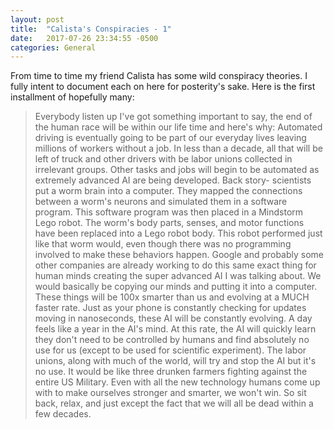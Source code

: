 ```yaml
---
layout: post
title:  "Calista's Conspiracies - 1"
date:   2017-07-26 23:34:55 -0500
categories: General
---
```


From time to time my friend Calista has some wild conspiracy theories. I fully intent to document each on here for posterity's sake. Here is the first installment of hopefully many:


>Everybody listen up I've got something important to say, the end of the human race will be within our life time and here's why: Automated driving is eventually going to be part of our everyday lives leaving millions of workers without a job. In less than a decade, all that will be left of truck and other drivers with be labor unions collected in irrelevant groups. Other tasks and jobs will begin to be automated as extremely advanced AI are being developed. Back story- scientists put a worm brain into a computer. They mapped the connections between a worm's neurons and simulated them in a software program. This software program was then placed in a Mindstorm Lego robot. The worm's body parts, senses, and motor functions have been replaced into a Lego robot body. This robot performed just like that worm would, even though there was no programming involved to make these behaviors happen. Google and probably some other companies are already working to do this same exact thing for human minds creating the super advanced AI I was talking about. We would basically be copying our minds and putting it into a computer. These things will be 100x smarter than us and evolving at a MUCH faster rate. Just as your phone is constantly checking for updates moving in nanoseconds, these AI will be constantly evolving. A day feels like a year in the AI's mind. At this rate, the AI will quickly learn they don't need to be controlled by humans and find absolutely no use for us (except to be used for scientific experiment). The labor unions, along with much of the world, will try and stop the AI but it's no use. It would be like three drunken farmers fighting against the entire US Military. Even with all the new technology humans come up with to make ourselves stronger and smarter, we won't win. So sit back, relax, and just except the fact that we will all be dead within a few decades.